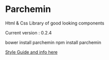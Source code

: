 # Parchemin
Html &amp; Css Library of good looking components

Current version : 0.2.4

bower install parchemin
npm install parchemin


[Style Guide and info here](https://batimentb.github.io/parchemin/)
